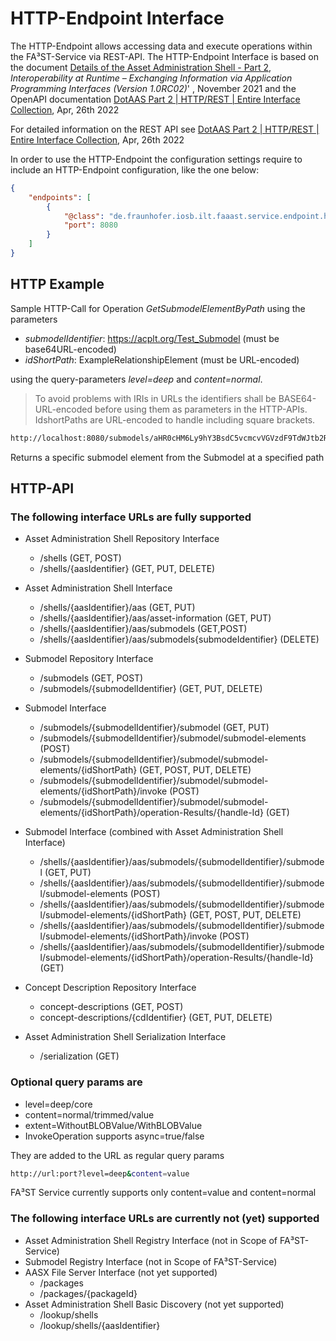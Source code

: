 # HTTP-Endpoint Interface

The HTTP-Endpoint allows accessing data and execute operations within the FA³ST-Service via REST-API.
The HTTP-Endpoint Interface is based on the document [Details of the Asset Administration Shell - Part 2](https://www.plattform-i40.de/IP/Redaktion/EN/Downloads/Publikation/Details_of_the_Asset_Administration_Shell_Part2_V1.html), _Interoperability at Runtime –
Exchanging Information via Application
Programming Interfaces (Version 1.0RC02)_' , November 2021 and the OpenAPI documentation [DotAAS Part 2 | HTTP/REST | Entire Interface Collection](https://app.swaggerhub.com/apis/Plattform_i40/Entire-Interface-Collection/V1.0RC01), Apr, 26th 2022

For detailed information on the REST API see
[DotAAS Part 2 | HTTP/REST | Entire Interface Collection](https://app.swaggerhub.com/apis/Plattform_i40/Entire-Interface-Collection/V1.0RC01), Apr, 26th 2022

In order to use the HTTP-Endpoint the configuration settings require to include an HTTP-Endpoint configuration, like the one below:
```json
{
	"endpoints": [
		{
			"@class": "de.fraunhofer.iosb.ilt.faaast.service.endpoint.http.HttpEndpoint",
			"port": 8080
		}
	]
}
```

## HTTP Example

Sample HTTP-Call for Operation _GetSubmodelElementByPath_
using the parameters
-   _submodelIdentifier_: https://acplt.org/Test_Submodel (must be base64URL-encoded)
-   _idShortPath_: ExampleRelationshipElement (must be URL-encoded)

using the query-parameters _level=deep_ and _content=normal_.

> To avoid problems with IRIs in URLs the identifiers shall be BASE64-URL-encoded before using them as parameters in the HTTP-APIs. IdshortPaths are URL-encoded to handle including square brackets.

```sh
http://localhost:8080/submodels/aHR0cHM6Ly9hY3BsdC5vcmcvVGVzdF9TdWJtb2RlbA==/submodel/submodel-elements/ExampleRelationshipElement?level=deep&content=normal
```

Returns a specific submodel element from the Submodel at a specified path

## HTTP-API

### The following interface URLs are fully supported

-   Asset Administration Shell Repository Interface
    -   /shells (GET, POST)
    -   /shells/{aasIdentifier} (GET, PUT, DELETE)

-   Asset Administration Shell Interface
    -   /shells/{aasIdentifier}/aas (GET, PUT)
    -   /shells/{aasIdentifier}/aas/asset-information (GET, PUT)
    -   /shells/{aasIdentifier}/aas/submodels (GET,POST)
    -   /shells/{aasIdentifier}/aas/submodels{submodeIdentifier} (DELETE)

-   Submodel Repository Interface
    -   /submodels (GET, POST)
    -   /submodels/{submodelIdentifier} (GET, PUT, DELETE)

-   Submodel Interface
    -   /submodels/{submodelIdentifier}/submodel (GET, PUT)
    -   /submodels/{submodelIdentifier}/submodel/submodel-elements (POST)
    -   /submodels/{submodelIdentifier}/submodel/submodel-elements/{idShortPath} (GET, POST, PUT, DELETE)
    -   /submodels/{submodelIdentifier}/submodel/submodel-elements/{idShortPath}/invoke (POST)
    -   /submodels/{submodelIdentifier}/submodel/submodel-elements/{idShortPath}/operation-Results/{handle-Id} (GET)

-   Submodel Interface (combined with Asset Administration Shell Interface)
    -   /shells/{aasIdentifier}/aas/submodels/{submodelIdentifier}/submodel (GET, PUT)
    -   /shells/{aasIdentifier}/aas/submodels/{submodelIdentifier}/submodel/submodel-elements (POST)
    -   /shells/{aasIdentifier}/aas/submodels/{submodelIdentifier}/submodel/submodel-elements/{idShortPath} (GET, POST, PUT, DELETE)
    -   /shells/{aasIdentifier}/aas/submodels/{submodelIdentifier}/submodel/submodel-elements/{idShortPath}/invoke (POST)
    -   /shells/{aasIdentifier}/aas/submodels/{submodelIdentifier}/submodel/submodel-elements/{idShortPath}/operation-Results/{handle-Id} (GET)

-   Concept Description Repository Interface
    -   concept-descriptions (GET, POST)
    -   concept-descriptions/{cdIdentifier} (GET, PUT, DELETE)

-   Asset Administration Shell Serialization Interface
    -   /serialization (GET)

### Optional query params are

-   level=deep/core
-   content=normal/trimmed/value
-   extent=WithoutBLOBValue/WithBLOBValue
-   InvokeOperation supports async=true/false

They are added to the URL as regular query params

```sh
http://url:port?level=deep&content=value
```

FA³ST Service currently supports only content=value and content=normal


### The following interface URLs are currently not (yet) supported

-   Asset Administration Shell Registry Interface (not in Scope of FA³ST-Service)
-   Submodel Registry Interface (not in Scope of FA³ST-Service)
-   AASX File Server Interface (not yet supported)
    -   /packages
    -   /packages/{packageId}
-   Asset Administration Shell Basic Discovery (not yet supported)
    -   /lookup/shells
    -   /lookup/shells/{aasIdentifier}
